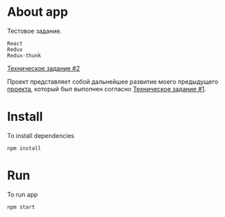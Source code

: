# About app
Тестовое задание.
```
React
Redux
Redux-thunk
```
[Техническое задание #2](https://vk.com/@maxpfrontend-testovoe-zadanie-2)



Проект представляет собой дальнейшее развитие моего предыдущего 
[проекта](https://github.com/oTkPoBeHuE/maxpfrontend_react_test1), который был выполнен согласно [Техническое задание #1](https://vk.com/@maxpfrontend-testovoe-zadanie-1).

# Install

To install dependencies

```shell
npm install
```

# Run

To run app

```shell
npm start
```
